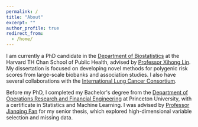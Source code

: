 ```yaml
---
permalink: /
title: "About"
excerpt: ""
author_profile: true
redirect_from: 
  - /home/
---
```


I am currently a PhD candidate in the [Department of Biostatistics](https://www.hsph.harvard.edu/biostatistics/) at the Harvard TH Chan School of Public Health, advised by [Professor Xihong Lin](https://www.hsph.harvard.edu/lin-lab/). My dissertation is focused on developing novel methods for polygenic risk scores from large-scale biobanks and association studies. I also have several collaborations with the [International Lung Cancer Consortium](https://ilcco.iarc.fr). 

Before my PhD, I completed my Bachelor's degree from the [Department of Operations Research and Financial Engineering](https://orfe.princeton.edu/) at Princeton University, with a certificate in Statistics and Machine Learning. I was advised by [Professor Jianqing Fan](https://fan.princeton.edu/) for my senior thesis, which explored high-dimensional variable selection and missing data. 
